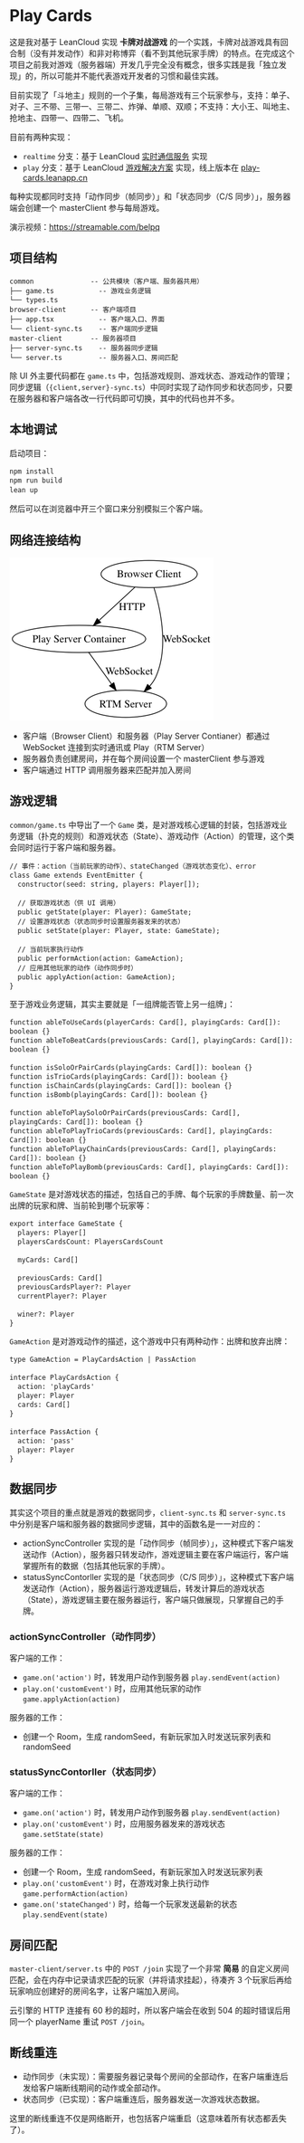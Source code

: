 # Play Cards
这是我对基于 LeanCloud 实现 **卡牌对战游戏** 的一个实践，卡牌对战游戏具有回合制（没有并发动作）和非对称博弈（看不到其他玩家手牌）的特点。在完成这个项目之前我对游戏（服务器端）开发几乎完全没有概念，很多实践是我「独立发现」的，所以可能并不能代表游戏开发者的习惯和最佳实践。

目前实现了「斗地主」规则的一个子集，每局游戏有三个玩家参与，支持：单子、对子、三不带、三带一、三带二、炸弹、单顺、双顺；不支持：大小王、叫地主、抢地主、四带一、四带二、飞机。

目前有两种实现：

- `realtime` 分支：基于 LeanCloud [实时通信服务](https://leancloud.cn/docs/realtime_v2.html) 实现
- `play` 分支：基于 LeanCloud [游戏解决方案](https://leancloud.cn/docs/play.html) 实现，线上版本在 [play-cards.leanapp.cn](https://play-cards.leanapp.cn)

每种实现都同时支持「动作同步（帧同步）」和「状态同步（C/S 同步）」，服务器端会创建一个 masterClient 参与每局游戏。

演示视频：<https://streamable.com/belpq>

## 项目结构

```
common              -- 公共模块（客户端、服务器共用）
├── game.ts           -- 游戏业务逻辑
└── types.ts
browser-client      -- 客户端项目
├── app.tsx           -- 客户端入口、界面
└── client-sync.ts    -- 客户端同步逻辑
master-client       -- 服务器项目
├── server-sync.ts    -- 服务器同步逻辑
└── server.ts         -- 服务器入口、房间匹配
```

除 UI 外主要代码都在 `game.ts` 中，包括游戏规则、游戏状态、游戏动作的管理；同步逻辑（`{client,server}-sync.ts`）中同时实现了动作同步和状态同步，只要在服务器和客户端各改一行代码即可切换，其中的代码也并不多。

## 本地调试

启动项目：

```bash
npm install
npm run build
lean up
```

然后可以在浏览器中开三个窗口来分别模拟三个客户端。

## 网络连接结构

![connections.png](https://github.com/jysperm/play-cards/blob/realtime/docs/connections.png?raw=true)

- 客户端（Browser Client）和服务器（Play Server Contianer）都通过 WebSocket 连接到实时通讯或 Play（RTM Server）
- 服务器负责创建房间，并在每个房间设置一个 masterClient 参与游戏
- 客户端通过 HTTP 调用服务器来匹配并加入房间

## 游戏逻辑

`common/game.ts` 中导出了一个 `Game` 类，是对游戏核心逻辑的封装，包括游戏业务逻辑（扑克的规则）和游戏状态（State）、游戏动作（Action）的管理，这个类会同时运行于客户端和服务器。

```
// 事件：action（当前玩家的动作）、stateChanged（游戏状态变化）、error
class Game extends EventEmitter {
  constructor(seed: string, players: Player[]);

  // 获取游戏状态（供 UI 调用）
  public getState(player: Player): GameState;
  // 设置游戏状态（状态同步时设置服务器发来的状态）
  public setState(player: Player, state: GameState);

  // 当前玩家执行动作
  public performAction(action: GameAction);
  // 应用其他玩家的动作（动作同步时）
  public applyAction(action: GameAction);
}
```

至于游戏业务逻辑，其实主要就是「一组牌能否管上另一组牌」：

```
function ableToUseCards(playerCards: Card[], playingCards: Card[]): boolean {}
function ableToBeatCards(previousCards: Card[], playingCards: Card[]): boolean {}

function isSoloOrPairCards(playingCards: Card[]): boolean {}
function isTrioCards(playingCards: Card[]): boolean {}
function isChainCards(playingCards: Card[]): boolean {}
function isBomb(playingCards: Card[]): boolean {}

function ableToPlaySoloOrPairCards(previousCards: Card[], playingCards: Card[]): boolean {}
function ableToPlayTrioCards(previousCards: Card[], playingCards: Card[]): boolean {}
function ableToPlayChainCards(previousCards: Card[], playingCards: Card[]): boolean {}
function ableToPlayBomb(previousCards: Card[], playingCards: Card[]): boolean {}
```

`GameState` 是对游戏状态的描述，包括自己的手牌、每个玩家的手牌数量、前一次出牌的玩家和牌、当前轮到哪个玩家等：

```
export interface GameState {
  players: Player[]
  playersCardsCount: PlayersCardsCount

  myCards: Card[]

  previousCards: Card[]
  previousCardsPlayer?: Player
  currentPlayer?: Player

  winer?: Player
}
```

`GameAction` 是对游戏动作的描述，这个游戏中只有两种动作：出牌和放弃出牌：

```
type GameAction = PlayCardsAction | PassAction

interface PlayCardsAction {
  action: 'playCards'
  player: Player
  cards: Card[]
}

interface PassAction {
  action: 'pass'
  player: Player
}
```

## 数据同步

其实这个项目的重点就是游戏的数据同步，`client-sync.ts` 和 `server-sync.ts` 中分别是客户端和服务器的数据同步逻辑，其中的函数名是一一对应的：

- actionSyncController 实现的是「动作同步（帧同步）」，这种模式下客户端发送动作（Action），服务器只转发动作，游戏逻辑主要在客户端运行，客户端掌握所有的数据（包括其他玩家的手牌）。
- statusSyncContorller 实现的是「状态同步（C/S 同步）」，这种模式下客户端发送动作（Action），服务器运行游戏逻辑后，转发计算后的游戏状态（State），游戏逻辑主要在服务器运行，客户端只做展现，只掌握自己的手牌。

### actionSyncController（动作同步）

客户端的工作：

- `game.on('action')` 时，转发用户动作到服务器 `play.sendEvent(action)`
- `play.on('customEvent')` 时，应用其他玩家的动作 `game.applyAction(action)`

服务器的工作：

- 创建一个 Room，生成 randomSeed，有新玩家加入时发送玩家列表和 randomSeed

### statusSyncContorller（状态同步）

客户端的工作：

- `game.on('action')` 时，转发用户动作到服务器 `play.sendEvent(action)`
- `play.on('customEvent')` 时，应用服务器发来的游戏状态 `game.setState(state)`

服务器的工作：

- 创建一个 Room，生成 randomSeed，有新玩家加入时发送玩家列表
- `play.on('customEvent')` 时，在游戏对象上执行动作 `game.performAction(action)`
- `game.on('stateChanged')` 时，给每一个玩家发送最新的状态 `play.sendEvent(state)`

## 房间匹配

`master-client/server.ts` 中的 `POST /join` 实现了一个非常 **简易** 的自定义房间匹配，会在内存中记录请求匹配的玩家（并将请求挂起），待凑齐 3 个玩家后再给玩家响应创建好的房间名字，让客户端加入房间。

云引擎的 HTTP 连接有 60 秒的超时，所以客户端会在收到 504 的超时错误后用同一个 playerName 重试 `POST /join`。

## 断线重连

- 动作同步（未实现）：需要服务器记录每个房间的全部动作，在客户端重连后发给客户端断线期间的动作或全部动作。
- 状态同步（已实现）：客户端重连后，服务器发送一次游戏状态数据。

这里的断线重连不仅是网络断开，也包括客户端重启（这意味着所有状态都丢失了）。
